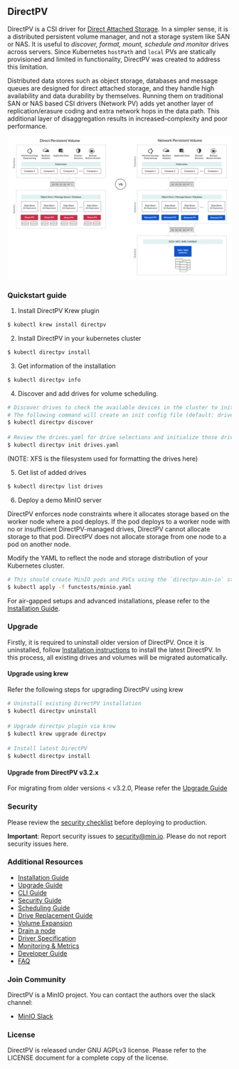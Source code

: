 DirectPV
----------

DirectPV is a CSI driver for [Direct Attached Storage](https://en.wikipedia.org/wiki/Direct-attached_storage). In a simpler sense, it is a distributed persistent volume manager, and not a storage system like SAN or NAS. It is useful to *discover, format, mount, schedule and monitor* drives across servers. Since Kubernetes `hostPath` and `local` PVs are statically provisioned and limited in functionality, DirectPV was created to address this limitation. 

Distributed data stores such as object storage, databases and message queues are designed for direct attached storage, and they handle high availability and data durability by themselves. Running them on traditional SAN or NAS based CSI drivers (Network PV) adds yet another layer of replication/erasure coding and extra network hops in the data path. This additional layer of disaggregation results in increased-complexity and poor performance.

![Architecture Diagram](https://github.com/minio/directpv/blob/master/docs/images/architecture.png?raw=true)

### Quickstart guide

1. Install DirectPV Krew plugin
```sh
$ kubectl krew install directpv
```

2. Install DirectPV in your kubernetes cluster
```sh
$ kubectl directpv install
```

3. Get information of the installation
```sh
$ kubectl directpv info
```

4. Discover and add drives for volume scheduling.
```sh
# Discover drives to check the available devices in the cluster to initialize
# The following command will create an init config file (default: drives.yaml) which will be used for initialization
$ kubectl directpv discover

# Review the drives.yaml for drive selections and initialize those drives
$ kubectl directpv init drives.yaml
```

(NOTE: XFS is the filesystem used for formatting the drives here)

5. Get list of added drives
```sh
$ kubectl directpv list drives
```

6. Deploy a demo MinIO server

DirectPV enforces node constraints where it allocates storage based on the worker node where a pod deploys. If the pod deploys to a worker node with no or insufficient DirectPV-managed drives, DirectPV cannot allocate storage to that pod. DirectPV does not allocate storage from one node to a pod on another node.

Modify the YAML to reflect the node and storage distribution of your Kubernetes cluster.

```sh
# This should create MinIO pods and PVCs using the `directpv-min-io` storage class
$ kubectl apply -f functests/minio.yaml
```

For air-gapped setups and advanced installations, please refer to the [Installation Guide](./docs/installation.md).

### Upgrade

Firstly, it is required to uninstall older version of DirectPV. Once it is uninstalled, follow [Installation instructions](#Installation) to install the latest DirectPV. In this process, all existing drives and volumes will be migrated automatically.

#### Upgrade using krew

Refer the following steps for upgrading DirectPV using krew

```sh
# Uninstall existing DirectPV installation
$ kubectl directpv uninstall

# Upgrade directpv plugin via krew
$ kubectl krew upgrade directpv

# Install latest DirectPV
$ kubectl directpv install
```

#### Upgrade from DirectPV v3.2.x

For migrating from older versions < v3.2.0, Please refer the [Upgrade Guide](./docs/upgrade.md)

### Security

Please review the [security checklist](./security-checklist.md) before deploying to production.

**Important**: Report security issues to security@min.io. Please do not report security issues here.

### Additional Resources

- [Installation Guide](./docs/installation.md)
- [Upgrade Guide](./docs/upgrade.md)
- [CLI Guide](./docs/cli.md)
- [Security Guide](./docs/security.md)
- [Scheduling Guide](./docs/scheduling.md)
- [Drive Replacement Guide](./docs/drive-replacement.md)
- [Volume Expansion](./docs/volume-expansion.md)
- [Drain a node](./docs/drain-node.md)
- [Driver Specification](./docs/specification.md)
- [Monitoring & Metrics](./docs/metrics.md)
- [Developer Guide](./docs/development-and-testing.md)
- [FAQ](./docs/faq.md)

### Join Community

DirectPV is a MinIO project. You can contact the authors over the slack channel:

- [MinIO Slack](https://slack.min.io/)

### License

DirectPV is released under GNU AGPLv3 license. Please refer to the LICENSE document for a complete copy of the license.
